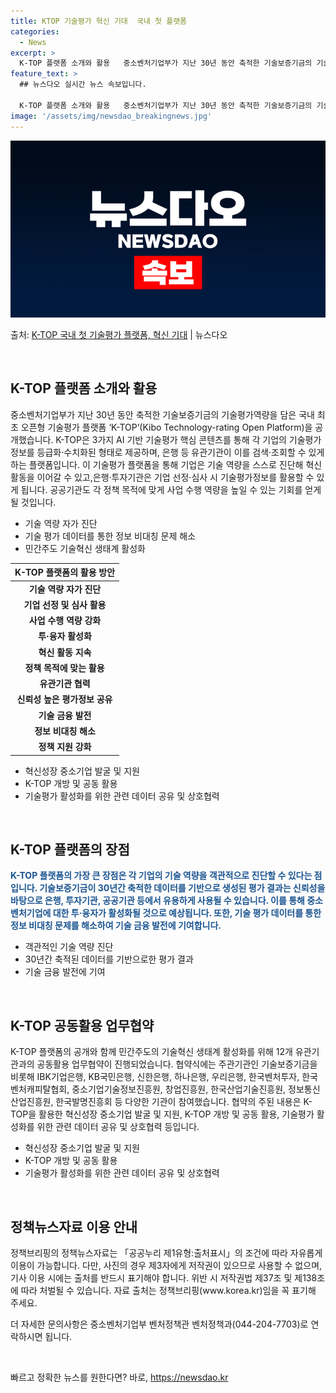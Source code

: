 ```yaml
---
title: KTOP 기술평가 혁신 기대  국내 첫 플랫폼
categories:
  - News
excerpt: >
  K-TOP 플랫폼 소개와 활용   중소벤처기업부가 지난 30년 동안 축적한 기술보증기금의 기술평가역량을 담은…
feature_text: >
  ## 뉴스다오 실시간 뉴스 속보입니다.

  K-TOP 플랫폼 소개와 활용   중소벤처기업부가 지난 30년 동안 축적한 기술보증기금의 기술평가역량을 담은…
image: '/assets/img/newsdao_breakingnews.jpg'
---
```


![뉴스다오 속보](/assets/img/newsdao_breakingnews.jpg)

<p>출처: <a href="https://newsdao.kr/4316" rel="dofollow">K-TOP 국내 첫 기술평가 플랫폼, 혁신 기대</a> | 뉴스다오</p>

<p data-ke-size="size16">&nbsp;</p>
<h2 data-ke-size="size26">K-TOP 플랫폼 소개와 활용</h2>
<p data-ke-size="size16">중소벤처기업부가 지난 30년 동안 축적한 기술보증기금의 기술평가역량을 담은 국내 최초 오픈형 기술평가 플랫폼 ‘K-TOP’(Kibo Technology-rating Open Platform)을 공개했습니다. K-TOP은 3가지 AI 기반 기술평가 핵심 콘텐츠를 통해 각 기업의 기술평가정보를 등급화·수치화된 형태로 제공하며, 은행 등 유관기관이 이를 검색·조회할 수 있게 하는 플랫폼입니다. 이 기술평가 플랫폼을 통해 기업은 기술 역량을 스스로 진단해 혁신활동을 이어갈 수 있고,은행·투자기관은 기업 선정·심사 시 기술평가정보를 활용할 수 있게 됩니다. 공공기관도 각 정책 목적에 맞게 사업 수행 역량을 높일 수 있는 기회를 얻게 될 것입니다.</p>
<ul>
<li>기술 역량 자가 진단</li>
<li>기술 평가 데이터를 통한 정보 비대칭 문제 해소</li>
<li>민간주도 기술혁신 생태계 활성화</li>
</ul>
<table>
<thead>
<tr>
<th style="text-align: center;">K-TOP 플랫폼의 활용 방안</th>
</tr>
</thead>
<tbody>
<tr>
<td style="text-align: center; height: 17px;"><b>기술 역량 자가 진단</b></td>
</tr>
<tr>
<td style="text-align: center; height: 17px;"><b>기업 선정 및 심사 활용</b></td>
</tr>
<tr>
<td style="text-align: center; height: 17px;"><b>사업 수행 역량 강화</b></td>
</tr>
<tr>
<td style="text-align: center; height: 17px;"><b>투·융자 활성화</b></td>
</tr>
<tr>
<td style="text-align: center; height: 17px;"><b>혁신 활동 지속</b></td>
</tr>
<tr>
<td style="text-align: center; height: 17px;"><b>정책 목적에 맞는 활용</b></td>
</tr>
<tr>
<td style="text-align: center; height: 17px;"><b>유관기관 협력</b></td>
</tr>
<tr>
<td style="text-align: center; height: 17px;"><b>신뢰성 높은 평가정보 공유</b></td>
</tr>
<tr>
<td style="text-align: center; height: 17px;"><b>기술 금융 발전</b></td>
</tr>
<tr>
<td style="text-align: center; height: 17px;"><b>정보 비대칭 해소</b></td>
</tr>
<tr>
<td style="text-align: center; height: 17px;"><b>정책 지원 강화</b></td>
</tr>
</tbody>
</table>
<ul>
<li>혁신성장 중소기업 발굴 및 지원</li>
<li>K-TOP 개방 및 공동 활용</li>
<li>기술평가 활성화를 위한 관련 데이터 공유 및 상호협력</li>
</ul>
<p data-ke-size="size16">&nbsp;</p>
<h2 data-ke-size="size26">K-TOP 플랫폼의 장점</h2>
<p data-ke-size="size16"><b><span style="color: #1a5490;">K-TOP 플랫폼의 가장 큰 장점은 각 기업의 기술 역량을 객관적으로 진단할 수 있다는 점입니다. 기술보증기금이 30년간 축적한 데이터를 기반으로 생성된 평가 결과는 신뢰성을 바탕으로 은행, 투자기관, 공공기관 등에서 유용하게 사용될 수 있습니다. 이를 통해 중소벤처기업에 대한 투·융자가 활성화될 것으로 예상됩니다. 또한, 기술 평가 데이터를 통한 정보 비대칭 문제를 해소하여 기술 금융 발전에 기여합니다.</span></b></p>
<ul>
<li>객관적인 기술 역량 진단</li>
<li>30년간 축적된 데이터를 기반으로한 평가 결과</li>
<li>기술 금융 발전에 기여</li>
</ul>
<p data-ke-size="size16">&nbsp;</p>
<h2 data-ke-size="size26">K-TOP 공동활용 업무협약</h2>
<p data-ke-size="size16">K-TOP 플랫폼의 공개와 함께 민간주도의 기술혁신 생태계 활성화를 위해 12개 유관기관과의 공동활용 업무협약이 진행되었습니다. 협약식에는 주관기관인 기술보증기금을 비롯해 IBK기업은행, KB국민은행, 신한은행, 하나은행, 우리은행, 한국벤처투자, 한국벤처캐피탈협회, 중소기업기술정보진흥원, 창업진흥원, 한국산업기술진흥원, 정보통신산업진흥원, 한국발명진흥회 등 다양한 기관이 참여했습니다. 협약의 주된 내용은 K-TOP을 활용한 혁신성장 중소기업 발굴 및 지원, K-TOP 개방 및 공동 활용, 기술평가 활성화를 위한 관련 데이터 공유 및 상호협력 등입니다.</p>
<ul>
<li>혁신성장 중소기업 발굴 및 지원</li>
<li>K-TOP 개방 및 공동 활용</li>
<li>기술평가 활성화를 위한 관련 데이터 공유 및 상호협력</li>
</ul>
<p data-ke-size="size16">&nbsp;</p>
<h2 data-ke-size="size26">정책뉴스자료 이용 안내</h2>
<p data-ke-size="size16">정책브리핑의 정책뉴스자료는 「공공누리 제1유형:출처표시」의 조건에 따라 자유롭게 이용이 가능합니다. 다만, 사진의 경우 제3자에게 저작권이 있으므로 사용할 수 없으며, 기사 이용 시에는 출처를 반드시 표기해야 합니다. 위반 시 저작권법 제37조 및 제138조에 따라 처벌될 수 있습니다. 자료 출처는 정책브리핑(www.korea.kr)임을 꼭 표기해 주세요.</p>
<p data-ke-size="size16">더 자세한 문의사항은 중소벤처기업부 벤처정책관 벤처정책과(044-204-7703)로 연락하시면 됩니다.</p>
<p data-ke-size="size16">&nbsp;</p>

<p data-ke-size="size16"></p> 

빠르고 정확한 뉴스를 원한다면? 바로, <a href="https://newsdao.kr" rel="dofollow">https://newsdao.kr</a>


